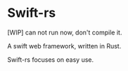 # Swift-rs
 
[WIP] can not run now, don't compile it.

A swift web framework, written in Rust.

Swift-rs focuses on easy use.

